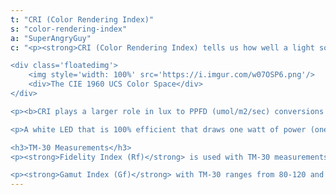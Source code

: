 ```yaml
---
t: "CRI (Color Rendering Index)"
s: "color-rendering-index"
a: "SuperAngryGuy"
c: "<p><strong>CRI (Color Rendering Index) tells us how well a light source does at accurately reproducing colors</strong> in an object relative to a natural or black body radiation source (like the sun, incandescent bulb). It really falls flat, though, and a different standard has come out called TM-30. TM-30 doesn't actually replace CRI because they are standards from two different organizations, the <a href='https://cie.co.at/'>CIE (International Commission on Illumination)</a> for CRI, and <a href='https://www.ies.org/'>ANSI/IES (American National Standards Institute/Illuminating Engineering Society)</a> for TM-30.</p>

<div class='floatedimg'>
    <img style='width: 100%' src='https://i.imgur.com/w07OSP6.png'/>
    <div>The CIE 1960 UCS Color Space</div>
</div>

<p><b>CRI plays a larger role in lux to PPFD (umol/m2/sec) conversions than color temperature.</b> Higher CRI lighting will have a greater amount of deeper reds, which naturally have a lower luminous flux at the same radiant flux (because it takes into account the sensitivity of our eyes by wavelength). In other words, the deeper reds have a lower luminous efficiency. You can see the differences in my <a href='/docs/lux-ppfd-conversion'>spectroradiometer SPD charts</a>.</p>

<p>A white LED that is 100% efficient that draws one watt of power (one joule per second) <b>will output about 320 lumens of light at CRI 80</b>. An LED with a CRI of 80 that outputs 200 lumens per watt will have an efficiency of 200/320= 63%. But an LED with a CRI of 100 that output 200 lumens per watt will have an efficiency of 200/280 = 71%.</p>

<h3>TM-30 Measurements</h3>
<p><strong>Fidelity Index (Rf)</strong> is used with TM-30 measurements and is sort of like CRI (0-100 scale with higher being better, but CRI can also have a negative number), but there's 99 color evaluation samples with a wide range of hue (base color), chroma (amount of saturation), and lightness. <b>It is the average amount of 'color smearing'</b> in the 99 color samples, or the average of how far off one is from the color samples. An ultra high CRI bulb can have a TM-30-15 Rf of 94, and around 60 should be the minimum for indoor lighting (higher for living areas). The US Dept of Energy <a href='https://www.energy.gov/eere/ssl/tm-30-frequently-asked-questions'>has a great tutorial on TM-30</a>.</p>

<p><strong>Gamut Index (Gf)</strong> with TM-30 ranges from 80-120 and is basically the amount of saturation with 100 being a neutral saturation. <b>It is the color gamut area.</b> Lower Gf white lights will make objects appear duller with higher Gf having colors more saturated.</p>"
---
```

